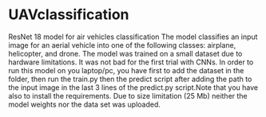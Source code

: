 # UAVclassification
ResNet 18 model for air vehicles classification
The model classifies an input image for an aerial vehicle into one of the following classes: airplane, helicopter, and drone. The model was trained on a small dataset due to hardware limitations. It was not bad for the first trial with CNNs. 
In order to run this model on you laptop/pc, you have first to add the dataset in the folder, then run the train.py then the predict script after adding the path to the input image in the last 3 lines of the predict.py script.Note that you have also to install the requirements.
Due to size limitation (25 Mb) neither the model weights nor the data set was uploaded.

